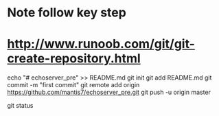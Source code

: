 # Note follow key step
# http://www.runoob.com/git/git-create-repository.html

echo "# echoserver_pre" >> README.md
git init
git add README.md
git commit -m "first commit"
git remote add origin https://github.com/mantis7/echoserver_pre.git
git push -u origin master


git status
